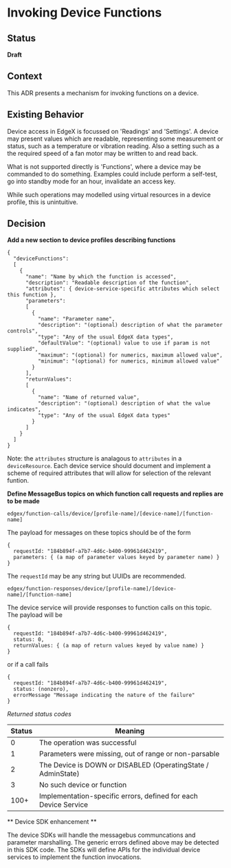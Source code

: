 # Invoking Device Functions
 

## Status

**Draft**

## Context
This ADR presents a mechanism for invoking functions on a device.

## Existing Behavior

Device access in EdgeX is focussed on 'Readings' and 'Settings'. A device may
present values which are readable, representing some measurement or status,
such as a temperature or vibration reading. Also a setting such as a the
required speed of a fan motor may be written to and read back.

What is not supported directly is 'Functions', where a device may be commanded
to do something. Examples could include perform a self-test, go into standby
mode for an hour, invalidate an access key.

While such operations may modelled using virtual resources in a device profile,
this is unintuitive.

## Decision

**Add a new section to device profiles describing functions**

```
{
  "deviceFunctions":
  [
    {
      "name": "Name by which the function is accessed",
      "description": "Readable description of the function",
      "attributes": { device-service-specific attributes which select this function },
      "parameters":
      [
        {
          "name": "Parameter name",
          "description": "(optional) description of what the parameter controls",
          "type": "Any of the usual EdgeX data types",
          "defaultValue": "(optional) value to use if param is not supplied",
          "maximum": "(optional) for numerics, maximum allowed value",
          "minimum": "(optional) for numerics, minimum allowed value"
        }
      ],
      "returnValues":
      [
        {
          "name": "Name of returned value",
          "description": "(optional) description of what the value indicates",
          "type": "Any of the usual EdgeX data types"
        }
      ]
    }
  ]
}
```

Note: the `attributes` structure is analagous to `attributes` in a `deviceResource`. Each device service should document and implement a scheme of required attributes that will allow for selection of the relevant funtion.

**Define MessageBus topics on which function call requests and replies are to be made**

`edgex/function-calls/device/[profile-name]/[device-name]/[function-name]`

The payload for messages on these topics should be of the form
```
{
  requestId: "184b894f-a7b7-4d6c-b400-99961d462419",
  parameters: { (a map of parameter values keyed by parameter name) }
}
```

The `requestId` may be any string but UUIDs are recommended.

`edgex/function-responses/device/[profile-name]/[device-name]/[function-name]`

The device service will provide responses to function calls on this topic. The payload will be

```
{
  requestId: "184b894f-a7b7-4d6c-b400-99961d462419",
  status: 0,
  returnValues: { (a map of return values keyed by value name) }
}
```

or if a call fails

```
{
  requestId: "184b894f-a7b7-4d6c-b400-99961d462419",
  status: (nonzero),
  errorMessage "Message indicating the nature of the failure"
}
```

*Returned status codes*

| Status | Meaning
|--------|--------
| 0      | The operation was successful
| 1      | Parameters were missing, out of range or non-parsable
| 2      | The Device is DOWN or DISABLED (OperatingState / AdminState)
| 3      | No such device or function
| 100+   | Implementation-specific errors, defined for each Device Service

** Device SDK enhancement **

The device SDKs will handle the messagebus communcations and parameter marshalling. The generic errors defined above may be detected in this SDK code. The SDKs will define APIs for the individual device services to implement the function invocations.

